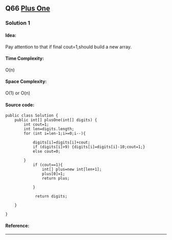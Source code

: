 ## Q66 [Plus One](https://leetcode.com/problems/plus-one/) 

### Solution 1
#### Idea:
Pay attention to that if final cout=1,should build a new array.
#### Time Complexity:
O(n)
#### Space Complexity:
O(1) or O(n)
#### Source code:
```
public class Solution {
    public int[] plusOne(int[] digits) {
        int cout=1;
        int len=digits.length;
        for (int i=len-1;i>=0;i--){
           
            digits[i]=digits[i]+cout;
            if (digits[i]>9) {digits[i]=digits[i]-10;cout=1;}
            else cout=0;
         
        }
            if (cout==1){
                int[] plus=new int[len+1];
                plus[0]=1;
                return plus;
                
            }
                
             return digits;
        
    }
        
}

```
#### Reference:

---


